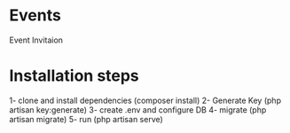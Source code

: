 # Events
Event Invitaion

Installation steps
================
1- clone and install dependencies (composer install)
2- Generate Key (php artisan key:generate)
3- create .env and configure DB
4- migrate (php artisan migrate)
5- run (php artisan serve)

